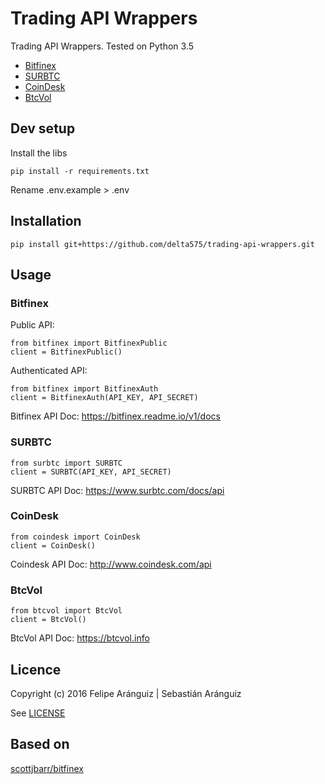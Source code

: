 # Trading API Wrappers

Trading API Wrappers.
Tested on Python 3.5

- [Bitfinex](https://www.bitfinex.com)
- [SURBTC](https://www.surbtc.com)
- [CoinDesk](http://www.coindesk.com)
- [BtcVol](https://btcvol.info)

## Dev setup

Install the libs

    pip install -r requirements.txt

Rename .env.example > .env

## Installation

    pip install git+https://github.com/delta575/trading-api-wrappers.git

## Usage

### Bitfinex

Public API:

    from bitfinex import BitfinexPublic
    client = BitfinexPublic()

Authenticated API:

    from bitfinex import BitfinexAuth
    client = BitfinexAuth(API_KEY, API_SECRET)

Bitfinex API Doc:
https://bitfinex.readme.io/v1/docs

### SURBTC

    from surbtc import SURBTC
    client = SURBTC(API_KEY, API_SECRET)

SURBTC API Doc:
https://www.surbtc.com/docs/api

### CoinDesk

    from coindesk import CoinDesk
    client = CoinDesk()    

Coindesk API Doc:
http://www.coindesk.com/api

### BtcVol

    from btcvol import BtcVol
    client = BtcVol()

BtcVol API Doc:
https://btcvol.info

## Licence

Copyright (c) 2016 Felipe Aránguiz | Sebastián Aránguiz

See [LICENSE](LICENSE)

## Based on

[scottjbarr/bitfinex](https://github.com/scottjbarr/bitfinex)
